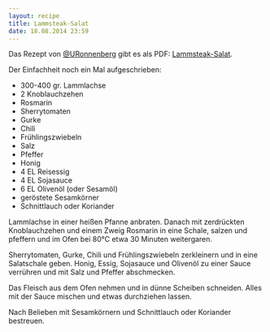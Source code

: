 ```yaml
---
layout: recipe
title: Lammsteak-Salat
date: 18.08.2014 23:59
---
```


Das Rezept von [@URonnenberg](https://twitter.com/URonnenberg) gibt es als PDF: [Lammsteak-Salat](http://ichtuwasichkann.de/wp-content/uploads/2014/07/rbg_fleisch_lammsteaksalat.pdf).

Der Einfachheit noch ein Mal aufgeschrieben:

* 300-400 gr. Lammlachse
* 2 Knoblauchzehen
* Rosmarin
* Sherrytomaten
* Gurke
* Chili
* Frühlingszwiebeln
* Salz
* Pfeffer
* Honig
* 4 EL Reisessig
* 4 EL Sojasauce
* 6 EL Olivenöl (oder Sesamöl)
* geröstete Sesamkörner
* Schnittlauch oder Koriander

Lammlachse in einer heißen Pfanne anbraten. Danach mit zerdrückten Knoblauchzehen und einem Zweig Rosmarin in eine Schale,
salzen und pfeffern und im Ofen bei 80°C etwa 30 Minuten weitergaren.

Sherrytomaten, Gurke, Chili und Frühlingszwiebeln zerkleinern und in eine Salatschale geben.
Honig, Essig, Sojasauce und Olivenöl zu einer Sauce verrühren und mit Salz und Pfeffer abschmecken.

Das Fleisch aus dem Ofen nehmen und in dünne Scheiben schneiden.
Alles mit der Sauce mischen und etwas durchziehen lassen.

Nach Belieben mit Sesamkörnern und Schnittlauch oder Koriander bestreuen.

